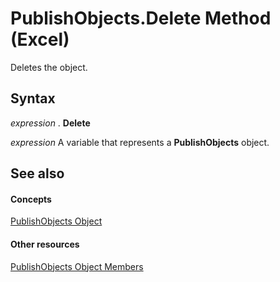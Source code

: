 
# PublishObjects.Delete Method (Excel)

Deletes the object.


## Syntax

 _expression_ . **Delete**

 _expression_ A variable that represents a **PublishObjects** object.


## See also


#### Concepts


[PublishObjects Object](33ad393e-5ab6-2531-5e5b-42930fc596c0.md)
#### Other resources


[PublishObjects Object Members](128e5605-90e1-76cc-98db-7dda7b763fc8.md)
